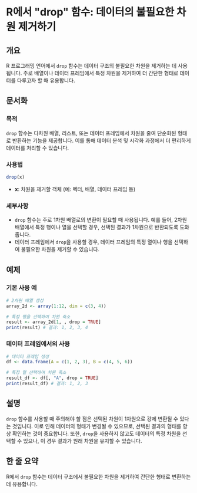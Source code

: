 <!--
Meta Description: # R에서 "drop" 함수: 데이터의 불필요한 차원 제거하기 ## 개요 R 프로그래밍 언어에서 `drop` 함수는 데이터 구조의 불필요한 차원을 제거하는 데 사용됩니다. 주로 배열이나 데이터 프레임에서 특정 차원을 제거하여 더 간단한 형태로 데이터를 다루고자 할 때 ...
Meta Keywords: drop, 데이터, 차원을, 불필요한, 함수는
-->

# R에서 "drop" 함수: 데이터의 불필요한 차원 제거하기

## 개요
R 프로그래밍 언어에서 `drop` 함수는 데이터 구조의 불필요한 차원을 제거하는 데 사용됩니다. 주로 배열이나 데이터 프레임에서 특정 차원을 제거하여 더 간단한 형태로 데이터를 다루고자 할 때 유용합니다.

## 문서화

### 목적
`drop` 함수는 다차원 배열, 리스트, 또는 데이터 프레임에서 차원을 줄여 단순화된 형태로 반환하는 기능을 제공합니다. 이를 통해 데이터 분석 및 시각화 과정에서 더 편리하게 데이터를 처리할 수 있습니다.

### 사용법
```R
drop(x)
```

- **x**: 차원을 제거할 객체 (예: 벡터, 배열, 데이터 프레임 등)

### 세부사항
- `drop` 함수는 주로 1차원 배열로의 변환이 필요할 때 사용됩니다. 예를 들어, 2차원 배열에서 특정 행이나 열을 선택할 경우, 선택된 결과가 1차원으로 반환되도록 도와줍니다.
- 데이터 프레임에서 `drop`을 사용할 경우, 데이터 프레임의 특정 열이나 행을 선택하여 불필요한 차원을 제거할 수 있습니다.

## 예제

### 기본 사용 예
```R
# 2차원 배열 생성
array_2d <- array(1:12, dim = c(3, 4))

# 특정 행을 선택하여 차원 축소
result <- array_2d[1, , drop = TRUE]
print(result) # 결과: 1, 2, 3, 4
```

### 데이터 프레임에서의 사용
```R
# 데이터 프레임 생성
df <- data.frame(A = c(1, 2, 3), B = c(4, 5, 6))

# 특정 열 선택하여 차원 축소
result_df <- df[, "A", drop = TRUE]
print(result_df) # 결과: 1, 2, 3
```

## 설명
`drop` 함수를 사용할 때 주의해야 할 점은 선택된 차원이 1차원으로 강제 변환될 수 있다는 것입니다. 이로 인해 데이터의 형태가 변경될 수 있으므로, 선택된 결과의 형태를 항상 확인하는 것이 중요합니다. 또한, `drop`을 사용하지 않고도 데이터의 특정 차원을 선택할 수 있으나, 이 경우 결과가 원래 차원을 유지할 수 있습니다.

## 한 줄 요약
R에서 `drop` 함수는 데이터 구조에서 불필요한 차원을 제거하여 간단한 형태로 변환하는 데 유용합니다.